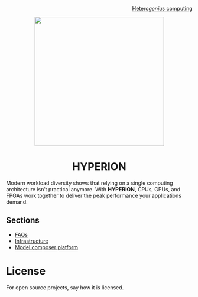 <p align="right">
<a href="https://github.com/oreol-ag/heterogenius-computing#--heterogenius-computing">Hetero<i>genius</i> computing</a>
</p>

<p align="center">
<img src="https://github.com/oreol-ag/hyperion/blob/main/Hyperion.png" align="center" width="350">
</p>

<h1 align="center">
  HYPERION
</h1>

Modern workload diversity shows that relying on a single computing architecture isn’t practical anymore. With **HYPERION,** CPUs, GPUs, and FPGAs work together to deliver the peak performance your applications demand.

## Sections
* [FAQs](./faqs.md)
* [Infrastructure]()
* [Model composer platform]()

# License
For open source projects, say how it is licensed.